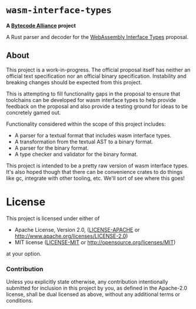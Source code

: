# `wasm-interface-types`

**A [Bytecode Alliance](https://bytecodealliance.org/) project**

A Rust parser and decoder for the [WebAssembly Interface Types][wit] proposal.

[wit]: https://github.com/webassembly/interface-types

## About

This project is a work-in-progress. The official proposal itself has neither an
official text specification nor an official binary specification. Instability
and breaking changes should be expected from this project.

This is attempting to fill functionality gaps in the proposal to ensure that
toolchains can be developed for wasm interface types to help provide feedback on
the proposal and also provide a testing ground for ideas to be concretely gamed
out.

Functionality considered within the scope of this project includes:

* A parser for a textual format that includes wasm interface types.
* A transformation from the textual AST to a binary format.
* A parser for the binary format.
* A type checker and validator for the binary format.

This project is intended to be a pretty raw version of wasm interface types.
It's also hoped though that there can be convenience crates to do things like
gc, integrate with other tooling, etc. We'll sort of see where this goes!

# License

This project is licensed under either of

 * Apache License, Version 2.0, ([LICENSE-APACHE](LICENSE-APACHE) or
   http://www.apache.org/licenses/LICENSE-2.0)
 * MIT license ([LICENSE-MIT](LICENSE-MIT) or
   http://opensource.org/licenses/MIT)

at your option.

### Contribution

Unless you explicitly state otherwise, any contribution intentionally submitted
for inclusion in this project by you, as defined in the Apache-2.0 license,
shall be dual licensed as above, without any additional terms or conditions.
